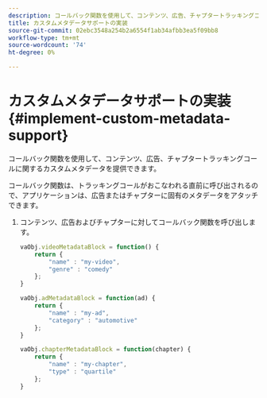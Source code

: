 ```yaml
---
description: コールバック関数を使用して、コンテンツ、広告、チャプタートラッキングコールに関するカスタムメタデータを提供できます。
title: カスタムメタデータサポートの実装
source-git-commit: 02ebc3548a254b2a6554f1ab34afbb3ea5f09bb8
workflow-type: tm+mt
source-wordcount: '74'
ht-degree: 0%

---
```


# カスタムメタデータサポートの実装{#implement-custom-metadata-support}

コールバック関数を使用して、コンテンツ、広告、チャプタートラッキングコールに関するカスタムメタデータを提供できます。

コールバック関数は、トラッキングコールがおこなわれる直前に呼び出されるので、アプリケーションは、広告またはチャプターに固有のメタデータをアタッチできます。

1. コンテンツ、広告およびチャプターに対してコールバック関数を呼び出します。

   ```js
   vaObj.videoMetadataBlock = function() { 
       return { 
           "name" : "my-video", 
           "genre" : "comedy" 
       }; 
   } 
   
   vaObj.adMetadataBlock = function(ad) { 
       return { 
           "name" : "my-ad", 
           "category" : "automotive" 
       }; 
   } 
   
   vaObj.chapterMetadataBlock = function(chapter) { 
       return { 
           "name" : "my-chapter", 
           "type" : "quartile" 
       }; 
   }
   ```
